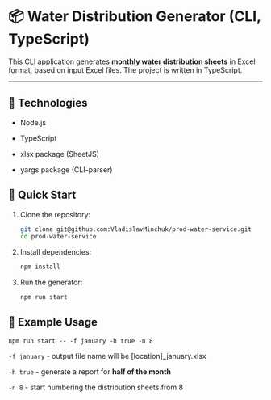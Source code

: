 # 📦 Water Distribution Generator (CLI, TypeScript)

This CLI application generates **monthly water distribution sheets** in Excel format, based on input Excel files. The project is written in TypeScript.

---

## 🧱 Technologies
- Node.js

- TypeScript

- xlsx package (SheetJS)

- yargs package (CLI-parser)

## 🚀 Quick Start

1. Clone the repository:

   ```bash
   git clone git@github.com:VladislavMinchuk/prod-water-service.git
   cd prod-water-service
   ```
2. Install dependencies:

   ```bash
   npm install
   ```

3. Run the generator:

   ```bash
   npm run start
   ```

## 🔄 Example Usage
```
npm run start -- -f january -h true -n 8
```

`-f january` - output file name will be [location]_january.xlsx

`-h true` - generate a report for **half of the month**

`-n 8` - start numbering the distribution sheets from 8

